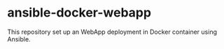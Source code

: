 # ansible-docker-webapp
This repository set up an WebApp deployment in Docker container using Ansible.
